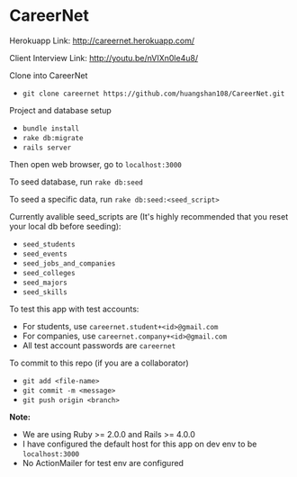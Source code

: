 # CareerNet

Herokuapp Link: http://careernet.herokuapp.com/

Client Interview Link: http://youtu.be/nVIXn0le4u8/

Clone into CareerNet
* `git clone careernet https://github.com/huangshan108/CareerNet.git`

Project and database setup
* `bundle install`
* `rake db:migrate`
* `rails server`

Then open web browser, go to `localhost:3000`

To seed database, run `rake db:seed`

To seed a specific data, run `rake db:seed:<seed_script>`

Currently avalible seed_scripts are (It's highly recommended that you reset your local db before seeding):
* `seed_students`
* `seed_events`
* `seed_jobs_and_companies`
* `seed_colleges`
* `seed_majors`
* `seed_skills`

To test this app with test accounts:
* For students, use `careernet.student+<id>@gmail.com`
* For companies, use `careernet.company+<id>@gmail.com`
* All test account passwords are `careernet`

To commit to this repo (if you are a collaborator)
* `git add <file-name>`
* `git commit -m <message>`
* `git push origin <branch>`

**Note:**
* We are using Ruby >= 2.0.0 and Rails >= 4.0.0
* I have configured the default host for this app on dev env to be `localhost:3000`
* No ActionMailer for test env are configured
